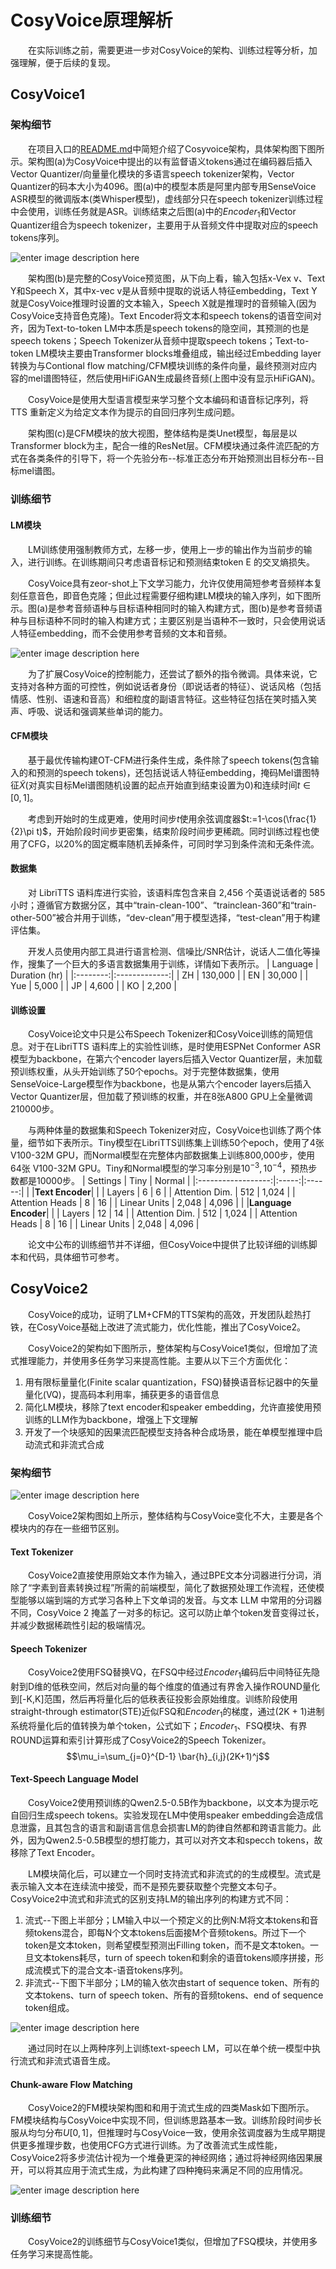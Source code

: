 # CosyVoice原理解析
&emsp;&emsp;在实际训练之前，需要更进一步对CosyVoice的架构、训练过程等分析，加强理解，便于后续的复现。

## CosyVoice1
### 架构细节
&emsp;&emsp;在项目入口的[README.md](../README.md)中简短介绍了Cosyvoice架构，具体架构图下图所示。架构图(a)为CosyVoice中提出的以有监督语义tokens通过在编码器后插入Vector Quantizer/向量量化模块的多语言speech tokenizer架构，Vector Quantizer的码本大小为4096。图(a)中的模型本质是阿里内部专用SenseVoice ASR模型的微调版本(类Whisper模型)，虚线部分只在speech tokenizer训练过程中会使用，训练任务就是ASR。训练结束之后图(a)中的$Encoder_1$和Vector Quantizer组合为speech tokenizer，主要用于从音频文件中提取对应的speech tokens序列。

![enter image description here](CosyVoice_structure.png?raw=true)

&emsp;&emsp;架构图(b)是完整的CosyVoice预览图，从下向上看，输入包括x-Vex v、Text Y和Speech X，其中x-vec v是从音频中提取的说话人特征embedding，Text Y就是CosyVoice推理时设置的文本输入，Speech X就是推理时的音频输入(因为CosyVoice支持音色克隆)。Text Encoder将文本和speech tokens的语音空间对齐，因为Text-to-token LM中本质是speech tokens的隐空间，其预测的也是speech tokens；Speech Tokenizer从音频中提取speech tokens；Text-to-token LM模块主要由Transformer blocks堆叠组成，输出经过Embedding layer转换为与Contional flow matching/CFM模块训练的条件向量，最终预测对应内容的mel谱图特征，然后使用HiFiGAN生成最终音频(上图中没有显示HiFiGAN)。

&emsp;&emsp;CosyVoice是使用大型语言模型来学习整个文本编码和语音标记序列，将 TTS 重新定义为给定文本作为提示的自回归序列生成问题。

&emsp;&emsp;架构图(c)是CFM模块的放大视图，整体结构是类Unet模型，每层是以Transformer block为主，配合一维的ResNet层。CFM模块通过条件流匹配的方式在各类条件的引导下，将一个先验分布--标准正态分布开始预测出目标分布--目标mel谱图。

### 训练细节
#### LM模块
&emsp;&emsp;LM训练使用强制教师方式，左移一步，使用上一步的输出作为当前步的输入，进行训练。在训练期间只考虑语音标记和预测结束token E 的交叉熵损失。

&emsp;&emsp;CosyVoice具有zeor-shot上下文学习能力，允许仅使用简短参考音频样本复刻任意音色，即音色克隆；但此过程需要仔细构建LM模块的输入序列，如下图所示。图(a)是参考音频语种与目标语种相同时的输入构建方式，图(b)是参考音频语种与目标语种不同时的输入构建方式；主要区别是当语种不一致时，只会使用说话人特征embedding，而不会使用参考音频的文本和音频。

![enter image description here](CosyVoice_input.png?raw=true)

&emsp;&emsp;为了扩展CosyVoice的控制能力，还尝试了额外的指令微调。具体来说，它支持对各种方面的可控性，例如说话者身份（即说话者的特征）、说话风格（包括情感、性别、语速和音高）和细粒度的副语言特征。这些特征包括在笑时插入笑声、呼吸、说话和强调某些单词的能力。

#### CFM模块
&emsp;&emsp;基于最优传输构建OT-CFM进行条件生成，条件除了speech tokens(包含输入的和预测的speech tokens)，还包括说话人特征embedding，掩码Mel谱图特征$\tilde{X}$(对真实目标Mel谱图随机设置的起点开始直到结束设置为0)和连续时间$t \in [0,1]$。

&emsp;&emsp;考虑到开始时的生成更难，使用时间步$t$使用余弦调度器$t:=1-\cos(\frac{1}{2}\pi t)$，开始阶段时间步更密集，结束阶段时间步更稀疏。同时训练过程也使用了CFG，以20%的固定概率随机丢掉条件，可同时学习到条件流和无条件流。

#### 数据集
&emsp;&emsp;对 LibriTTS 语料库进行实验，该语料库包含来自 2,456 个英语说话者的 585 小时；遵循官方数据分区，其中“train-clean-100”、“trainclean-360”和“train-other-500”被合并用于训练，“dev-clean”用于模型选择，“test-clean”用于构建评估集。

&emsp;&emsp;开发人员使用内部工具进行语言检测、信噪比/SNR估计，说话人二值化等操作，搜集了一个巨大的多语言数据集用于训练，详情如下表所示。
| Language | Duration (hr) |
|:--------:|:-------------:|
|    ZH    |    130,000    |
|    EN    |     30,000    |
|   Yue    |     5,000     |
|    JP    |     4,600     |
|    KO    |     2,200     |

#### 训练设置
&emsp;&emsp;CosyVoice论文中只是公布Speech Tokenizer和CosyVoice训练的简短信息。对于在LibriTTS 语料库上的实验性训练，是时使用ESPNet Conformer ASR模型为backbone，在第六个encoder layers后插入Vector Quantizer层，未加载预训练权重，从头开始训练了50个epochs。对于完整体数据集，使用SenseVoice-Large模型作为backbone，也是从第六个encoder layers后插入Vector Quantizer层，但加载了预训练的权重，并在8张A800 GPU上全量微调210000步。

&emsp;&emsp;与两种体量的数据集和Speech Tokenizer对应，CosyVoice也训练了两个体量，细节如下表所示。Tiny模型在LibriTTS训练集上训练50个epoch，使用了4张V100-32M GPU，而Normal模型在完整体内部数据集上训练800,000步，使用64张 V100-32M GPU。Tiny和Normal模型的学习率分别是$10^{-3},10^{-4}$，预热步数都是10000步。
| Settings           | Tiny  | Normal |
|:------------------:|:-----:|:------:|
|           |**Text Encoder**|        |
| Layers             |   6   |    6   |
| Attention Dim.     |  512  | 1,024  |
| Attention Heads    |   8   |   16   |
| Linear Units       | 2,048 | 4,096  |
|       |**Language Encoder**|        |
| Layers             |  12   |   14   |
| Attention Dim.     |  512  | 1,024  |
| Attention Heads    |   8   |   16   |
| Linear Units       | 2,048 | 4,096  |

&emsp;&emsp;论文中公布的训练细节并不详细，但CosyVoice中提供了比较详细的训练脚本和代码，具体细节可参考。

## CosyVoice2
&emsp;&emsp;CosyVoice的成功，证明了LM+CFM的TTS架构的高效，开发团队趁热打铁，在CosyVoice基础上改进了流式能力，优化性能，推出了CosyVoice2。

&emsp;&emsp;CosyVoice2的架构如下图所示，整体架构与CosyVoice1类似，但增加了流式推理能力，并使用多任务学习来提高性能。主要从以下三个方面优化：
1. 用有限标量量化(Finite scalar quantization，FSQ)替换语音标记器中的矢量量化(VQ)，提高码本利用率，捕获更多的语音信息
2. 简化LM模块，移除了text encoder和speaker embedding，允许直接使用预训练的LLM作为backbone，增强上下文理解
3. 开发了一个块感知的因果流匹配模型支持各种合成场景，能在单模型推理中启动流式和非流式合成

### 架构细节
![enter image description here](CosyVoice2_structure.png?raw=true)

&emsp;&emsp;CosyVoice2架构图如上所示，整体结构与CosyVoice变化不大，主要是各个模块内的存在一些细节区别。

#### Text Tokenizer
&emsp;&emsp;CosyVoice2直接使用原始文本作为输入，通过BPE文本分词器进行分词，消除了“字素到音素转换过程”所需的前端模型，简化了数据预处理工作流程，还使模型能够以端到端的方式学习各种上下文单词的发音。与文本 LLM 中常用的分词器不同，CosyVoice 2 掩盖了一对多的标记。这可以防止单个token发音变得过长，并减少数据稀疏性引起的极端情况。

#### Speech Tokenizer
&emsp;&emsp;CosyVoice2使用FSQ替换VQ，在FSQ中经过$Encoder_1$编码后中间特征先隐射到D维的低秩空间，然后对向量的每个维度的值通过有界舍入操作ROUND量化到[-K,K]范围，然后再将量化后的低秩表征投影会原始维度。训练阶段使用straight-through estimator(STE)近似FSQ和$Encoder_1$的梯度，通过(2K + 1)进制系统将量化后的值转换为单个token，公式如下；$Encoder_1$、FSQ模块、有界ROUND运算和索引计算形成了CosyVoice2的Speech Tokenizer。
$$\mu_i=\sum_{j=0}^{D-1} \bar{h}_{i,j}(2K+1)^j$$

#### Text-Speech Language Model
&emsp;&emsp;CosyVoice2使用预训练的Qwen2.5-0.5B作为backbone，以文本为提示吃自回归生成speech tokens。实验发现在LM中使用speaker embedding会造成信息泄露，且其包含的语言和副语言信息会损害LM的韵律自然都和跨语言能力。此外，因为Qwen2.5-0.5B模型的想打能力，其可以对齐文本和specch tokens，故移除了Text Encoder。

&emsp;&emsp;LM模块简化后，可以建立一个同时支持流式和非流式的的生成模型。流式是表示输入文本在连续流中接受，而不是预先要获取整个完整文本句子。CosyVoice2中流式和非流式的区别支持LM的输出序列的构建方式不同：
1. 流式--下图上半部分；LM输入中以一个预定义的比例N:M将文本tokens和音频tokens混合，即每N个文本tokens后面接M个音频tokens。所过下一个token是文本token，则希望模型预测出Filling token，而不是文本token。一旦文本tokens耗尽，turn of speech token和剩余的语音tokens顺序拼接，形成流模式下的混合文本-语音tokens序列。
2. 非流式--下图下半部分；LM的输入依次由start of sequence token、所有的文本tokens、turn of speech token、所有的音频tokens、end of sequence token组成。

![enter image description here](CosyVoice2_input.png?raw=true)

&emsp;&emsp;通过同时在以上两种序列上训练text-speech LM，可以在单个统一模型中执行流式和非流式语音生成。

#### Chunk-aware Flow Matching
&emsp;&emsp;CosyVoice2的FM模块架构图和和用于流式生成的四类Mask如下图所示。FM模块结构与CosyVoice中实现不同，但训练思路基本一致。训练阶段时间步长服从均匀分布$U[0,1]$，但推理时与CosyVoice一致，使用余弦调度器为生成早期提供更多推理步数，也使用CFG方式进行训练。为了改善流式生成性能，CosyVoice2将多步流估计视为一个堆叠更深的神经网络；通过将神经网络因果展开，可以将其应用于流式生成，为此构建了四种掩码来满足不同的应用情况。

![enter image description here](CosyVoice2_cfm.png?raw=true)

### 训练细节
&emsp;&emsp;CosyVoice2的训练细节与CosyVoice1类似，但增加了FSQ模块，并使用多任务学习来提高性能。


